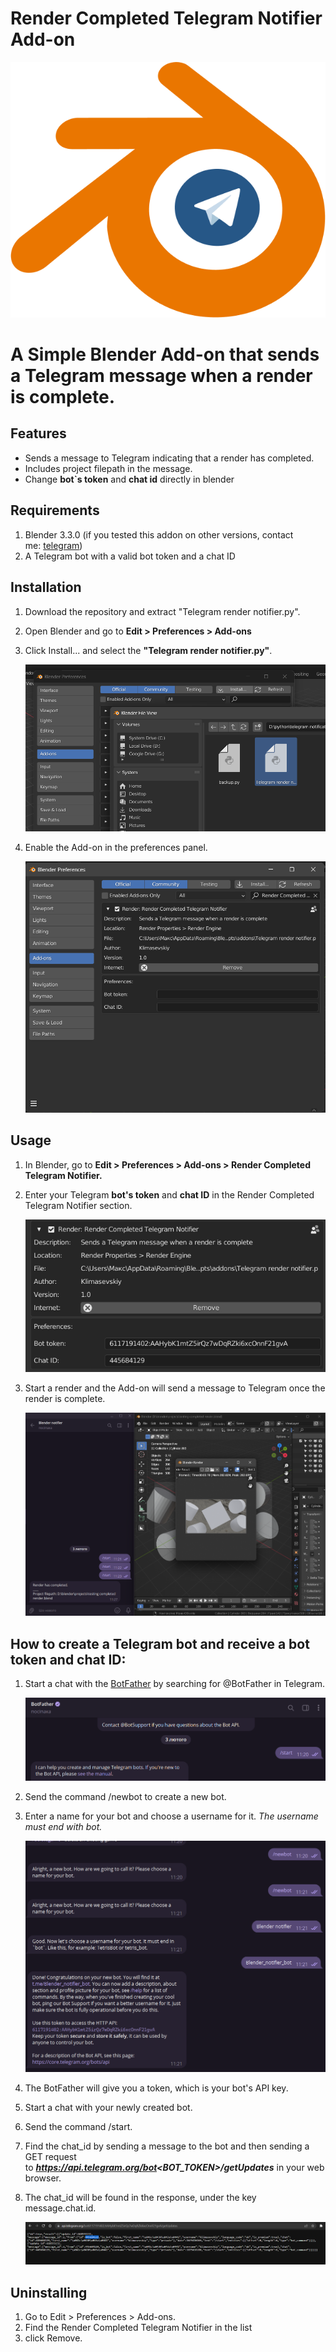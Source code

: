 # Render Completed Telegram Notifier Add-on

![Group (2).png](Render%20Completed%20Telegram%20Notifier%20f167d06371a041b59f3c60094bde3b83/Group_(2).png)

# **A Simple Blender Add-on that sends a Telegram message when a render is complete.**

## Features

- Sends a message to Telegram indicating that a render has completed.
- Includes project filepath in the message.
- Change **bot`s token** and **chat id** directly in blender

## Requirements

1. Blender 3.3.0 (if you tested this addon on other versions, contact me: [telegram](https://file+.vscode-resource.vscode-cdn.net/d%3A/python/telegram%20notificator%20addon/t.me/klimasevskiy))
2. A Telegram bot with a valid bot token and a chat ID

## Installation

1. Download the repository and extract "Telegram render notifier.py".
2. Open Blender and go to **Edit > Preferences > Add-ons**
3. Click Install... and select the **"Telegram render notifier.py"**.
    
    ![Untitled](Render%20Completed%20Telegram%20Notifier%20f167d06371a041b59f3c60094bde3b83/Untitled.png)
    
4. Enable the Add-on in the preferences panel.
    
    ![Untitled](Render%20Completed%20Telegram%20Notifier%20f167d06371a041b59f3c60094bde3b83/Untitled%201.png)
    

## Usage

1. In Blender, go to **Edit > Preferences > Add-ons > Render Completed Telegram Notifier.**
2. Enter your Telegram **bot's token** and **chat ID** in the Render Completed Telegram Notifier section.
    
    ![Untitled](Render%20Completed%20Telegram%20Notifier%20f167d06371a041b59f3c60094bde3b83/Untitled%202.png)
    
3. Start a render and the Add-on will send a message to Telegram once the render is complete.
    
    ![Untitled](Render%20Completed%20Telegram%20Notifier%20f167d06371a041b59f3c60094bde3b83/Untitled%203.png)
    

## How to create a Telegram bot and receive a bot token and chat ID:

1. Start a chat with the [BotFather](https://t.me/BotFather) by searching for @BotFather in Telegram.
    
    ![Untitled](Render%20Completed%20Telegram%20Notifier%20f167d06371a041b59f3c60094bde3b83/Untitled%204.png)
    
2. Send the command /newbot to create a new bot.
3. Enter a name for your bot and choose a username for it. *The username must end with bot.*
    
    ![Untitled](Render%20Completed%20Telegram%20Notifier%20f167d06371a041b59f3c60094bde3b83/Untitled%205.png)
    
4. The BotFather will give you a token, which is your bot's API key.
5. Start a chat with your newly created bot.
6. Send the command /start.
7. Find the chat_id by sending a message to the bot and then sending a GET request to ***https://api.telegram.org/bot<BOT_TOKEN>/getUpdates*** in your web browser.
8. The chat_id will be found in the response, under the key message.chat.id. 
    
    ![Untitled](Render%20Completed%20Telegram%20Notifier%20f167d06371a041b59f3c60094bde3b83/Untitled%206.png)
    

## Uninstalling

1. Go to Edit > Preferences > Add-ons.
2. Find the Render Completed Telegram Notifier in the list
3. click Remove.
